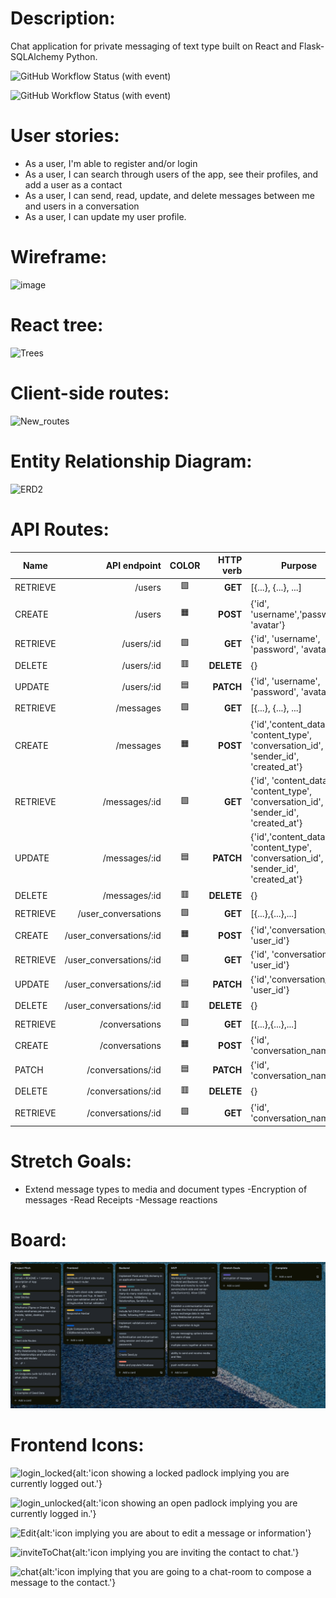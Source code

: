
# Description: 

Chat application for private messaging of text type built on React and Flask-SQLAlchemy Python.

![GitHub Workflow Status (with event)](https://img.shields.io/github/actions/workflow/status/arimoro2020/Chat-app/security_scan.yml?logo=github&label=GitHub%20Action%20Security%20Scan%20Workflow%20Status)

![GitHub Workflow Status (with event)](https://img.shields.io/github/actions/workflow/status/Arimoro2020/Chat-app/code_quality.yml?logo=GitHub&label=GitHub%20Actions%20Code%20Quality%20Scan%20Workflow%20Status)






# User stories:

- As a user, I'm able to register and/or login
- As a user, I can search through users of the app, see their profiles, and add a user as a contact
- As a user, I can send, read, update, and delete messages between me and users in a conversation 
- As a user, I can update my user profile.


# Wireframe:

![image](https://github.com/Arimoro2020/Chat-app/assets/73043768/20d065cd-aaa5-4253-81bd-7e8026f6d854)




# React tree:
![Trees](https://github.com/Arimoro2020/Chat-app/assets/73043768/85548573-9a9e-478d-a99c-9904fb31fdaf)









# Client-side routes:

![New_routes](https://github.com/Arimoro2020/Chat-app/assets/73043768/1a3cf199-9a54-4153-b7ca-55fd5f383231)





# Entity Relationship Diagram:

![ERD2](https://github.com/Arimoro2020/Chat-app/assets/73043768/a31fd0c4-1e55-459c-b984-cad47bcffa59)




# API Routes:
| **Name** | **API endpoint**   | **COLOR** | **HTTP verb** | **Purpose**                                                                          |
|----------| ----------------------:|:--:|-------------------:|--------------------------------------------------------------------------------------|
| RETRIEVE | /users             |🟩 | **GET** | [{...}, {...}, ...]                                                                  |
| CREATE   | /users             |🟧 | **POST**      | {'id', 'username','password', 'avatar'}                                              |
| RETRIEVE | /users/:id         |🟩 |**GET**       | {'id', 'username', 'password', 'avatar'}                                             |
| DELETE   | /users/:id         |🟥 | **DELETE**    | {}                                                                                   |
| UPDATE   | /users/:id         |🟦 | **PATCH**     | {'id', 'username', 'password', 'avatar'}                                             |
| RETRIEVE | /messages          |🟩 | **GET**       | [{...}, {...}, ...]                                                                  |
| CREATE   | /messages          |🟧 | **POST**      | {'id','content_data', 'content_type', 'conversation_id', 'sender_id', 'created_at'}  |
| RETRIEVE | /messages/:id      |🟩 | **GET**       | {'id', 'content_data', 'content_type', 'conversation_id', 'sender_id', 'created_at'} |
| UPDATE   | /messages/:id      |🟦 | **PATCH**     | {'id','content_data', 'content_type', 'conversation_id', 'sender_id', 'created_at'}  |
| DELETE   | /messages/:id      |🟥 | **DELETE**    | {}                                                                                   |
| RETRIEVE | /user_conversations      |🟩 | **GET**       | [{...},{...},...]                                                                    |
| CREATE   | /user_conversations/:id  |🟧 |  **POST**      | {'id','conversation_id', 'user_id'}                                                  |
| RETRIEVE | /user_conversations/:id  |🟩 | **GET**       | {'id', 'conversation_id', 'user_id'}                                                 |
| UPDATE   | /user_conversations/:id  |🟦 | **PATCH**     | {'id','conversation_id', 'user_id'}                                                  |
| DELETE   | /user_conversations/:id  |🟥| **DELETE**    | {}                                                                                   |
| RETRIEVE | /conversations     |🟩 | **GET**       | [{...},{...},...]                                                                    |
| CREATE   | /conversations     |🟧 |  **POST**      | {'id', 'conversation_name'}                                                          |
| PATCH    | /conversations/:id |🟦 | **PATCH**     | {'id', 'conversation_name'}                                                          |
| DELETE   | /conversations/:id |🟥 | **DELETE**    | {}                                                                                   |
| RETRIEVE | /conversations/:id |🟩 | **GET**       | {'id', 'conversation_name'}                                                          |

# Stretch Goals:
- Extend message types to media and document types
-Encryption of messages
-Read Receipts
-Message reactions

# Board:

![Alt text](image-2.png)

# Frontend Icons:

![login_locked](../../assets/login_locked.svg){alt:'icon showing a locked padlock implying you are currently logged out.'}

![login_unlocked](../../assets/login_unlocked.svg){alt:'icon showing an open padlock implying you are currently logged in.'}

![Edit](../../assets/Edit.svg){alt:'icon implying you are about to edit a message or information'}

![inviteToChat](../assets/inviteToChat.svg){alt:'icon implying you are inviting the contact to chat.'}

![chat](../../assets/chat.svg){alt:'icon implying that you are going to a chat-room to compose a message to the contact.'}



